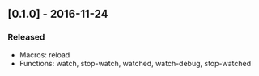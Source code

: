 ## [0.1.0] - 2016-11-24
### Released
- Macros: reload
- Functions: watch, stop-watch, watched, watch-debug, stop-watched
